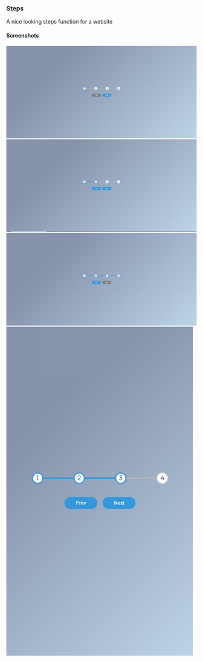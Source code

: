 <h3>Steps</h3>
<p>A nice looking steps function for a website</p>

<h4>Screenshots</h4>
<img src='images/1.PNG'></img>
<img src='images/2.PNG'></img>
<img src='images/3.PNG'></img>
<img src='images/4.PNG'></img>
